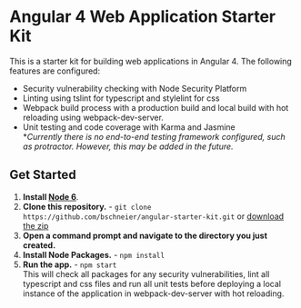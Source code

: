# Angular 4 Web Application Starter Kit

This is a starter kit for building web applications in Angular 4. The following features are configured:

- Security vulnerability checking with Node Security Platform
- Linting using tslint for typescript and stylelint for css
- Webpack build process with a production build and local build with hot reloading using webpack-dev-server.
- Unit testing and code coverage with Karma and Jasmine<br/>
**Currently there is no end-to-end testing framework configured, such as protractor. However, this may be added in the future.*

## Get Started

1. **Install [Node 6](https://nodejs.org)**.
2. **Clone this repository.** - `git clone https://github.com/bschneier/angular-starter-kit.git` or [download the zip](https://github.com/bschneier/angular-starter-kit/archive/master.zip)
3. **Open a command prompt and navigate to the directory you just created.**
4. **Install Node Packages.** - `npm install`
5. **Run the app.** - `npm start`<br/>
This will check all packages for any security vulnerabilities, lint all typescript and css files and run all unit tests before deploying a local instance of the application in webpack-dev-server with hot reloading.